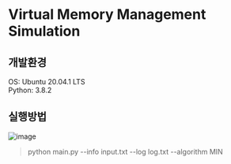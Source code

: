 # Virtual Memory Management Simulation

## 개발환경
OS: Ubuntu 20.04.1 LTS<br>
Python: 3.8.2

## 실행방법
![image](https://user-images.githubusercontent.com/61140071/100998446-e0598480-359e-11eb-9a1e-4845eecabb1a.png)
>python main.py --info input.txt --log log.txt --algorithm MIN
